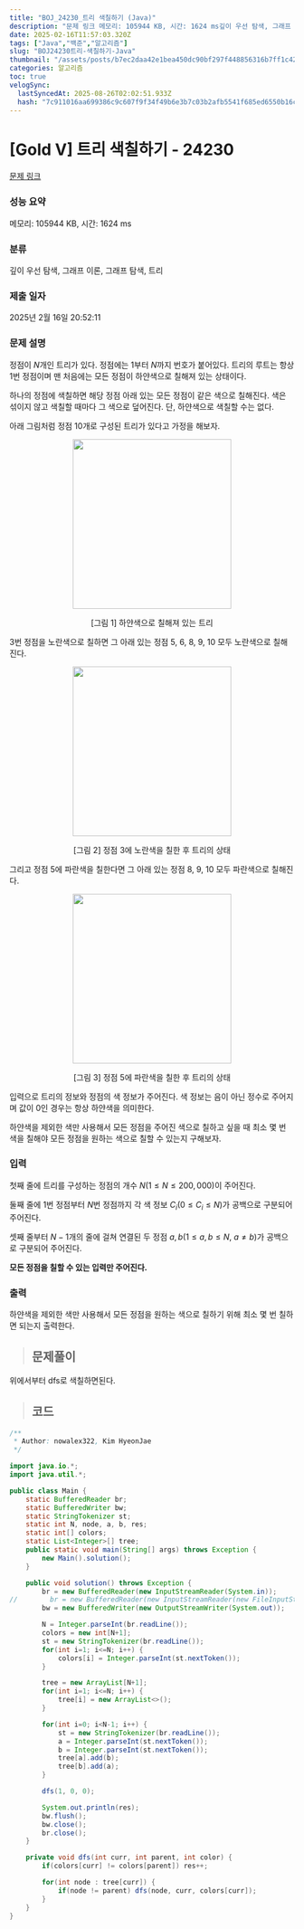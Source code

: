 ```yaml
---
title: "BOJ_24230_트리 색칠하기 (Java)"
description: "문제 링크 메모리: 105944 KB, 시간: 1624 ms깊이 우선 탐색, 그래프 이론, 그래프 탐색, 트리2025년 2월 16일 20:52:11정점이 $N$개인 트리가 있다. 정점에는 1부터 $N$까지 번호가 붙어있다.  트리의 루트는 항상 1번 정점이며 맨 처음에"
date: 2025-02-16T11:57:03.320Z
tags: ["Java","백준","알고리즘"]
slug: "BOJ24230트리-색칠하기-Java"
thumbnail: "/assets/posts/b7ec2daa42e1bea450dc90bf297f448856316b7ff1c4243c60b6de890c0deff6.png"
categories: 알고리즘
toc: true
velogSync:
  lastSyncedAt: 2025-08-26T02:02:51.933Z
  hash: "7c911016aa699386c9c607f9f34f49b6e3b7c03b2afb5541f685ed6550b16cd7"
---
```


# [Gold V] 트리 색칠하기 - 24230 

[문제 링크](https://www.acmicpc.net/problem/24230) 

### 성능 요약

메모리: 105944 KB, 시간: 1624 ms

### 분류

깊이 우선 탐색, 그래프 이론, 그래프 탐색, 트리

### 제출 일자

2025년 2월 16일 20:52:11

### 문제 설명

정점이 
$N$개인 트리가 있다. 정점에는 1부터 
$N$까지 번호가 붙어있다. 트리의 루트는 항상 1번 정점이며 맨 처음에는 모든 정점이 하얀색으로 칠해져 있는 상태이다.</p>

<p>하나의 정점에 색칠하면 해당 정점 아래 있는 모든 정점이 같은 색으로 칠해진다. 색은 섞이지 않고 색칠할 때마다 그 색으로 덮어진다. 단, 하얀색으로 색칠할 수는 없다.</p>

<p>아래 그림처럼 정점 10개로 구성된 트리가 있다고 가정을 해보자.</p>

<p style="text-align: center;"><img alt="" src="https://upload.acmicpc.net/d60753e6-25d7-4baa-94c3-e99d84ed3d42/-/preview/" style="width: 280px; height: 300px;"></p>

<p style="text-align: center;">[그림 1] 하얀색으로 칠해져 있는 트리</p>

<p>3번 정점을 노란색으로 칠하면 그 아래 있는 정점 5, 6, 8, 9, 10 모두 노란색으로 칠해진다.</p>

<p style="text-align: center;"><img alt="" src="https://upload.acmicpc.net/6345e2aa-2c8a-4f59-a274-e9073c61e520/-/preview/" style="width: 280px; height: 300px;"></p>

<p style="text-align: center;">[그림 2] 정점 3에 노란색을 칠한 후 트리의 상태</p>

<p>그리고 정점 5에 파란색을 칠한다면 그 아래 있는 정점 8, 9, 10 모두 파란색으로 칠해진다.</p>

<p style="text-align: center;"><img alt="" src="https://upload.acmicpc.net/25b335ab-1493-4ca6-a4a0-87486da7e39d/-/preview/" style="width: 280px; height: 300px;"></p>

<p style="text-align: center;">[그림 3] 정점 5에 파란색을 칠한 후 트리의 상태</p>

<p>입력으로 트리의 정보와 정점의 색 정보가 주어진다. 색 정보는 음이 아닌 정수로 주어지며 값이 0인 경우는 항상 하얀색을 의미한다.</p>

<p>하얀색을 제외한 색만 사용해서 모든 정점을 주어진 색으로 칠하고 싶을 때 최소 몇 번 색을 칠해야 모든 정점을 원하는 색으로 칠할 수 있는지 구해보자.</p>

### 입력 

첫째 줄에 트리를 구성하는 정점의 개수 
$N(1 ≤ N ≤ 200,000)$이 주어진다.

둘째 줄에 1번 정점부터 
$N$번 정점까지 각 색 정보 
$C_i (0 ≤ C_i ≤ N)$가 공백으로 구분되어 주어진다.

셋째 줄부터 
$N - 1$개의 줄에 걸쳐 연결된 두 정점 
$a, b(1 ≤ a, b ≤ N$, 
$a ≠ b)$가 공백으로 구분되어 주어진다.  

<p><strong>모든 정점을 칠할 수 있는 입력만 주어진다.</strong></p>

### 출력 

 <p>하얀색을 제외한 색만 사용해서 모든 정점을 원하는 색으로 칠하기 위해 최소 몇 번 칠하면 되는지 출력한다.</p>

> ## 문제풀이

위에서부터 dfs로 색칠하면된다.

> ## 코드

```java
/**
 * Author: nowalex322, Kim HyeonJae
 */

import java.io.*;
import java.util.*;

public class Main {
    static BufferedReader br;
    static BufferedWriter bw;
    static StringTokenizer st;
    static int N, node, a, b, res;
    static int[] colors;
    static List<Integer>[] tree;
    public static void main(String[] args) throws Exception {
        new Main().solution();
    }

    public void solution() throws Exception {
        br = new BufferedReader(new InputStreamReader(System.in));
//        br = new BufferedReader(new InputStreamReader(new FileInputStream("src/main/java/BOJ_24230_트리색칠하기/input.txt")));
        bw = new BufferedWriter(new OutputStreamWriter(System.out));

        N = Integer.parseInt(br.readLine());
        colors = new int[N+1];
        st = new StringTokenizer(br.readLine());
        for(int i=1; i<=N; i++) {
            colors[i] = Integer.parseInt(st.nextToken());
        }

        tree = new ArrayList[N+1];
        for(int i=1; i<=N; i++) {
            tree[i] = new ArrayList<>();
        }

        for(int i=0; i<N-1; i++) {
            st = new StringTokenizer(br.readLine());
            a = Integer.parseInt(st.nextToken());
            b = Integer.parseInt(st.nextToken());
            tree[a].add(b);
            tree[b].add(a);
        }

        dfs(1, 0, 0);

        System.out.println(res);
        bw.flush();
        bw.close();
        br.close();
    }

    private void dfs(int curr, int parent, int color) {
        if(colors[curr] != colors[parent]) res++;

        for(int node : tree[curr]) {
            if(node != parent) dfs(node, curr, colors[curr]);
        }
    }
}
```
